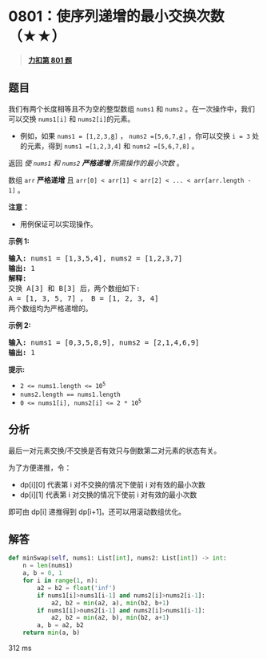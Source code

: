 # 0801：使序列递增的最小交换次数（★★）


> <u>**[力扣第 801 题](https://leetcode.cn/problems/minimum-swaps-to-make-sequences-increasing/)**</u>

## 题目

<p>我们有两个长度相等且不为空的整型数组 <code>nums1</code> 和 <code>nums2</code> 。在一次操作中，我们可以交换 <code>nums1[i]</code> 和 <code>nums2[i]</code>的元素。</p>

<ul>
<li>例如，如果 <code>nums1 = [1,2,3,<u>8</u>]</code> ， <code>nums2 =[5,6,7,<u>4</u>]</code> ，你可以交换 <code>i = 3</code> 处的元素，得到 <code>nums1 =[1,2,3,4]</code> 和 <code>nums2 =[5,6,7,8]</code> 。</li>
</ul>

<p>返回 <em>使 <code>nums1</code> 和 <code>nums2</code> <strong>严格递增 </strong>所需操作的最小次数</em> 。</p>

<p>数组 <code>arr</code> <strong>严格递增</strong> 且  <code>arr[0] &lt; arr[1] &lt; arr[2] &lt; ... &lt; arr[arr.length - 1]</code> 。</p>

<p><b>注意：</b></p>

<ul>
<li>用例保证可以实现操作。</li>
</ul>



<p><strong>示例 1:</strong></p>

<pre>
<strong>输入:</strong> nums1 = [1,3,5,4], nums2 = [1,2,3,7]
<strong>输出:</strong> 1
<strong>解释: </strong>
交换 A[3] 和 B[3] 后，两个数组如下:
A = [1, 3, 5, 7] ， B = [1, 2, 3, 4]
两个数组均为严格递增的。</pre>

<p><strong>示例 2:</strong></p>

<pre>
<strong>输入:</strong> nums1 = [0,3,5,8,9], nums2 = [2,1,4,6,9]
<strong>输出:</strong> 1
</pre>



<p><strong>提示:</strong></p>

<ul>
<li><code>2 &lt;= nums1.length &lt;= 10<sup>5</sup></code></li>
<li><code>nums2.length == nums1.length</code></li>
<li><code>0 &lt;= nums1[i], nums2[i] &lt;= 2 * 10<sup>5</sup></code></li>
</ul>


## 分析

最后一对元素交换/不交换是否有效只与倒数第二对元素的状态有关。

为了方便递推，令：
- dp[i][0] 代表第 i 对不交换的情况下使前 i 对有效的最小次数
- dp[i][1] 代表第 i 对交换的情况下使前 i 对有效的最小次数

即可由 dp[i] 递推得到 dp[i+1]。还可以用滚动数组优化。

## 解答

```python
def minSwap(self, nums1: List[int], nums2: List[int]) -> int:
    n = len(nums1)
    a, b = 0, 1
    for i in range(1, n):
        a2 = b2 = float('inf')
        if nums1[i]>nums1[i-1] and nums2[i]>nums2[i-1]:
            a2, b2 = min(a2, a), min(b2, b+1)
        if nums1[i]>nums2[i-1] and nums2[i]>nums1[i-1]:
            a2, b2 = min(a2, b), min(b2, a+1)
        a, b = a2, b2
    return min(a, b)
```
312 ms

